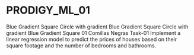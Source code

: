 # PRODIGY_ML_01
 Blue Gradient Square Circle with gradient Blue Gradient Square Circle with gradient Blue Gradient Square 01  Comillas Negras Task-01  Implement a linear regression model to predict the prices of houses based on their square footage and the number of bedrooms and bathrooms.
